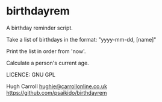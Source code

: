 # birthdayrem
 
 
A birthday reminder script.

Take a list of birthdays in the format:
"yyyy-mm-dd, [name]"

Print the list in order from 'now'.

Calculate a person's current age.

LICENCE: GNU GPL

Hugh Carroll hughie@carrollonline.co.uk
https://github.com/psaikido/birthdayrem
